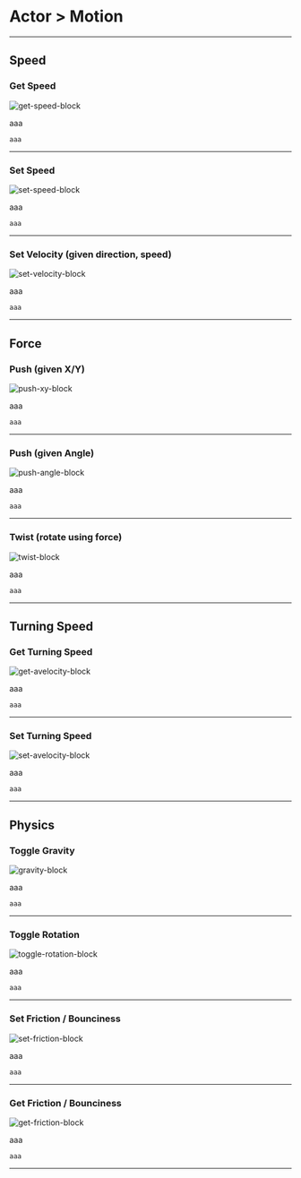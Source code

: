 # Actor > Motion

***

## Speed

### Get Speed

![get-speed-block](http://static.stencyl.com/pedia2/block-images/0%20-%20Actor/1%20-%20Motion/get-dxy.png)

aaa

```
aaa
```

***

### Set Speed

![set-speed-block](http://static.stencyl.com/pedia2/block-images/0%20-%20Actor/1%20-%20Motion/set-dxy.png)

aaa

```
aaa
```

***

### Set Velocity (given direction, speed)

![set-velocity-block](http://static.stencyl.com/pedia2/block-images/0%20-%20Actor/1%20-%20Motion/setvel.png)

aaa

```
aaa
```

***

## Force

### Push (given X/Y)

![push-xy-block](http://static.stencyl.com/pedia2/block-images/0%20-%20Actor/1%20-%20Motion/push-shove.png)

aaa

```
aaa
```

***

### Push (given Angle)

![push-angle-block](http://static.stencyl.com/pedia2/block-images/0%20-%20Actor/1%20-%20Motion/push-shove2.png)

aaa

```
aaa
```

***

### Twist (rotate using force)

![twist-block](http://static.stencyl.com/pedia2/block-images/0%20-%20Actor/1%20-%20Motion/twist.png)

aaa

```
aaa
```

***

## Turning Speed

### Get Turning Speed

![get-avelocity-block](http://static.stencyl.com/pedia2/block-images/0%20-%20Actor/1%20-%20Motion/getangvel.png)

aaa

```
aaa
```

***

### Set Turning Speed

![set-avelocity-block](http://static.stencyl.com/pedia2/block-images/0%20-%20Actor/1%20-%20Motion/setav.png)

aaa

```
aaa
```

***

## Physics

### Toggle Gravity

![gravity-block](http://static.stencyl.com/pedia2/block-images/0%20-%20Actor/1%20-%20Motion/toggle-grav.png)

aaa

```
aaa
```

***

### Toggle Rotation

![toggle-rotation-block](http://static.stencyl.com/pedia2/block-images/0%20-%20Actor/1%20-%20Motion/toggle-rot.png)

aaa

```
aaa
```

***

### Set Friction / Bounciness

![set-friction-block](http://static.stencyl.com/pedia2/block-images/0%20-%20Actor/1%20-%20Motion/set-fric-bounce.png)

aaa

```
aaa
```

***

### Get Friction / Bounciness

![get-friction-block](http://static.stencyl.com/pedia2/block-images/0%20-%20Actor/1%20-%20Motion/get-fric-bounce.png)

aaa

```
aaa
```

***
